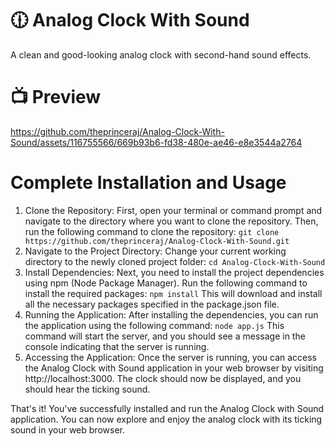 # 🕧 Analog Clock With Sound

A clean and good-looking analog clock with second-hand sound effects.

# 📺 Preview

https://github.com/theprinceraj/Analog-Clock-With-Sound/assets/116755566/669b93b6-fd38-480e-ae46-e8e3544a2764

# Complete Installation and Usage

1. Clone the Repository:
   First, open your terminal or command prompt and navigate to the directory where you want to clone the repository. Then, run the following command to clone the repository:
   `git clone https://github.com/theprinceraj/Analog-Clock-With-Sound.git`
2. Navigate to the Project Directory:
   Change your current working directory to the newly cloned project folder:
   `cd Analog-Clock-With-Sound`
3. Install Dependencies:
   Next, you need to install the project dependencies using npm (Node Package Manager). Run the following command to install the required packages:
   `npm install`
   This will download and install all the necessary packages specified in the package.json file.
4. Running the Application:
   After installing the dependencies, you can run the application using the following command:
   `node app.js`
   This command will start the server, and you should see a message in the console indicating that the server is running.
5. Accessing the Application:
   Once the server is running, you can access the Analog Clock with Sound application in your web browser by visiting http://localhost:3000. The clock should now be displayed, and you should hear the ticking sound.

That's it! You've successfully installed and run the Analog Clock with Sound application. You can now explore and enjoy the analog clock with its ticking sound in your web browser.
